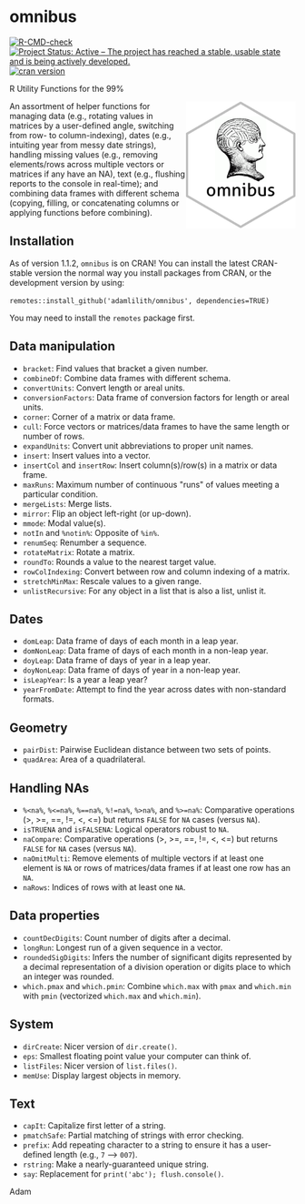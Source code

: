 # omnibus

<!-- badges: start -->

[![R-CMD-check](https://github.com/adamlilith/omnibus/workflows/R-CMD-check/badge.svg)](https://github.com/adamlilith/omnibus/actions)
[![Project Status: Active – The project has reached a stable, usable state and is being actively developed.](https://www.repostatus.org/badges/latest/active.svg)](https://www.repostatus.org/#active)
[![cran version](https://www.r-pkg.org/badges/version/omnibus)](https://cran.r-project.org/package=omnibus)

<!-- badges: end -->


R Utility Functions for the 99%

<img align="right" src="omnibus.png" height="223"/>

An assortment of helper functions for managing data (e.g., rotating values in matrices by a user-defined angle, switching from row- to column-indexing), dates (e.g., intuiting year from messy date strings), handling missing values (e.g., removing elements/rows across multiple vectors or matrices if any have an NA), text (e.g., flushing reports to the console in real-time); and combining data frames with different schema (copying, filling, or concatenating columns or applying functions before combining).

## Installation ##
As of version 1.1.2, `omnibus` is on CRAN! You can install the latest CRAN-stable version the normal way you install packages from CRAN, or the development version by using:

`remotes::install_github('adamlilith/omnibus', dependencies=TRUE)`

You may need to install the `remotes` package first.

## Data manipulation ##
* `bracket`: Find values that bracket a given number.
* `combineDf`: Combine data frames with different schema.
* `convertUnits`: Convert length or areal units.
* `conversionFactors`: Data frame of conversion factors for length or areal units.
* `corner`: Corner of a matrix or data frame.
* `cull`: Force vectors or matrices/data frames to have the same length or number of rows.
* `expandUnits`: Convert unit abbreviations to proper unit names.
* `insert`: Insert values into a vector.
* `insertCol` and `insertRow`: Insert column(s)/row(s) in a matrix or data frame.
* `maxRuns`: Maximum number of continuous "runs" of values meeting a particular condition.
* `mergeLists`: Merge lists.
* `mirror`: Flip an object left-right (or up-down).
* `mmode`: Modal value(s).
* `notIn` and `%notin%`: Opposite of `%in%`.
* `renumSeq`: Renumber a sequence.
* `rotateMatrix`: Rotate a matrix.
* `roundTo`: Rounds a value to the nearest target value.
* `rowColIndexing`: Convert between row and column indexing of a matrix.
* `stretchMinMax`: Rescale values to a given range.
* `unlistRecursive`: For any object in a list that is also a list, unlist it.

## Dates ##
* `domLeap`: Data frame of days of each month in a leap year.
* `domNonLeap`: Data frame of days of each month in a non-leap year.
* `doyLeap`: Data frame of days of year in a leap year.
* `doyNonLeap`: Data frame of days of year in a non-leap year.
* `isLeapYear`: Is a year a leap year?
* `yearFromDate`: Attempt to find the year across dates with non-standard formats.

## Geometry ##
* `pairDist`: Pairwise Euclidean distance between two sets of points.
* `quadArea`: Area of a quadrilateral.

## Handling NAs
* `%<na%`, `%<=na%`, `%==na%`, `%!=na%`, `%>na%`, and `%>=na%`: Comparative operations (>, >=, ==, !=, <, <=) but returns `FALSE` for `NA` cases (versus `NA`).
* `isTRUENA` and `isFALSENA`: Logical operators robust to `NA`.
* `naCompare`: Comparative operations (>, >=, ==, !=, <, <=) but returns `FALSE` for `NA` cases (versus `NA`).
* `naOmitMulti`: Remove elements of multiple vectors if at least one element is `NA` or rows of matrices/data frames if at least one row has an `NA`.
* `naRows`: Indices of rows with at least one `NA`.

## Data properties ##
* `countDecDigits`: Count number of digits after a decimal.
* `longRun`: Longest run of a given sequence in a vector.
* `roundedSigDigits`: Infers the number of significant digits represented by a decimal representation of a division operation or digits place to which an integer was rounded.
* `which.pmax` and `which.pmin`: Combine `which.max` with `pmax` and `which.min` with `pmin` (vectorized `which.max` and `which.min`).

## System ##
* `dirCreate`: Nicer version of `dir.create()`.
* `eps`: Smallest floating point value your computer can think of.
* `listFiles`: Nicer version of `list.files()`.
* `memUse`: Display largest objects in memory.

## Text ##
* `capIt`: Capitalize first letter of a string.
* `pmatchSafe`: Partial matching of strings with error checking.
* `prefix`: Add repeating character to a string to ensure it has a user-defined length (e.g., `7` --> `007`).
* `rstring`: Make a nearly-guaranteed unique string.
* `say`: Replacement for `print('abc'); flush.console()`.

Adam
